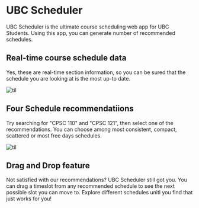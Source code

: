 # UBC Scheduler

UBC Scheduler is the ultimate course scheduling web app for UBC Students. Using this app, you can generate number of recommended schedules.


## Real-time course schedule data
Yes, these are real-time section information, so you can be sured that the schedule
you are looking at is the most up-to date.

![til](./asset/generate.gif)

## Four Schedule recommendatiions
Try searching for "CPSC 110" and "CPSC 121", then select one of the recommendations.
You can choose among most consistent, compact, scattered or most free days schedules.

![til](./asset/recommend.gif)


## Drag and Drop feature
Not satisfied with our recommendations? UBC Scheduler still got you.
You can drag a timeslot from any recommended schedule to see the next possible slot you can move to.
Explore different schedules unitl you find that just works for you!


